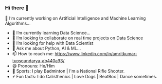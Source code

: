 ### Hi there 👋

🔭 I’m currently working on Artificial Intelligence and Machine Learning Algorithms...
- 🌱 I’m currently learning Data Science...
- 👯 I’m looking to collaborate on real time projects on Data Science
- 🤔 I’m looking for help with Data Scientist
- 💬 Ask me about Python, AI & ML...
- 📫 How to reach me: https://www.linkedin.com/in/amritkumar-tupsoundarya-ab440a93/
- 😄 Pronouns: He/Him
- 🏸 Sports: I play Badminton | I'm a National Rifle Shooter.
- ⚡ Fun facts: I do Calisthenics | Love Dogs | BeatBox | Dance sometimes.
